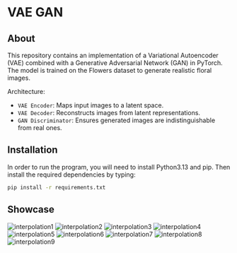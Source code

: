 # VAE GAN

## About
This repository contains an implementation of a Variational Autoencoder (VAE) combined with a Generative Adversarial Network (GAN) in PyTorch. The model is trained on the Flowers dataset to generate realistic floral images.

Architecture:
- `VAE Encoder`: Maps input images to a latent space.
- `VAE Decoder`: Reconstructs images from latent representations.
- `GAN Discriminator`: Ensures generated images are indistinguishable from real ones.

## Installation
In order to run the program, you will need to install Python3.13 and pip. Then install the required dependencies by typing:
```bash
pip install -r requirements.txt
```

## Showcase
![interpolation1](https://github.com/user-attachments/assets/8fbbc142-f2d1-48c4-bfa0-613bda0febcf)
![interpolation2](https://github.com/user-attachments/assets/aafeb42c-8dbd-4885-9501-fdf6e5c341bb)
![interpolation3](https://github.com/user-attachments/assets/aa714dee-e5b8-41e3-9eb5-ce991dd06aaa)
![interpolation4](https://github.com/user-attachments/assets/ce2bc2d2-adb1-4c3d-b522-195d61273398)
![interpolation5](https://github.com/user-attachments/assets/35cd6c86-714f-4e2e-845a-99a3701a69fa)
![interpolation6](https://github.com/user-attachments/assets/7d31baef-ca18-4f2a-973b-4bf11744422f)
![interpolation7](https://github.com/user-attachments/assets/07f6bfad-37e6-4e74-841b-6be988769df2)
![interpolation8](https://github.com/user-attachments/assets/724c504c-9744-43fc-990a-f48f0c60b1ee)
![interpolation9](https://github.com/user-attachments/assets/ff15828f-ed24-4d3e-a15d-a66928bb5d78)
